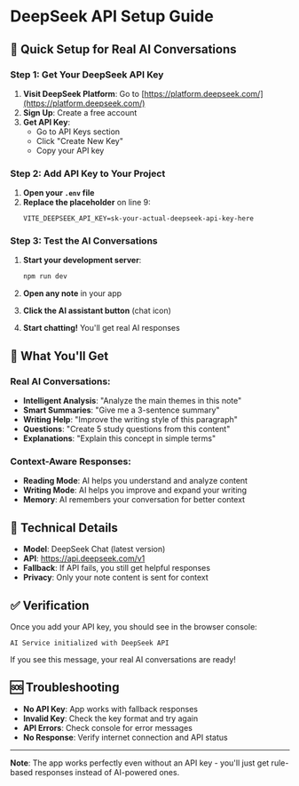 # DeepSeek API Setup Guide

## 🚀 Quick Setup for Real AI Conversations

### Step 1: Get Your DeepSeek API Key

1. **Visit DeepSeek Platform**: Go to [https://platform.deepseek.com/](https://platform.deepseek.com/)
2. **Sign Up**: Create a free account
3. **Get API Key**: 
   - Go to API Keys section
   - Click "Create New Key"
   - Copy your API key

### Step 2: Add API Key to Your Project

1. **Open your `.env` file**
2. **Replace the placeholder** on line 9:
   ```env
   VITE_DEEPSEEK_API_KEY=sk-your-actual-deepseek-api-key-here
   ```

### Step 3: Test the AI Conversations

1. **Start your development server**:
   ```bash
   npm run dev
   ```

2. **Open any note** in your app
3. **Click the AI assistant button** (chat icon)
4. **Start chatting!** You'll get real AI responses

## 🤖 What You'll Get

### Real AI Conversations:
- **Intelligent Analysis**: "Analyze the main themes in this note"
- **Smart Summaries**: "Give me a 3-sentence summary"
- **Writing Help**: "Improve the writing style of this paragraph"
- **Questions**: "Create 5 study questions from this content"
- **Explanations**: "Explain this concept in simple terms"

### Context-Aware Responses:
- **Reading Mode**: AI helps you understand and analyze content
- **Writing Mode**: AI helps you improve and expand your writing
- **Memory**: AI remembers your conversation for better context

## 🔧 Technical Details

- **Model**: DeepSeek Chat (latest version)
- **API**: https://api.deepseek.com/v1
- **Fallback**: If API fails, you still get helpful responses
- **Privacy**: Only your note content is sent for context

## ✅ Verification

Once you add your API key, you should see in the browser console:
```
AI Service initialized with DeepSeek API
```

If you see this message, your real AI conversations are ready!

## 🆘 Troubleshooting

- **No API Key**: App works with fallback responses
- **Invalid Key**: Check the key format and try again
- **API Errors**: Check console for error messages
- **No Response**: Verify internet connection and API status

---

**Note**: The app works perfectly even without an API key - you'll just get rule-based responses instead of AI-powered ones.
